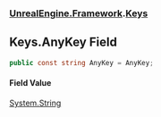 ### [UnrealEngine.Framework](./UnrealEngine-Framework.md 'UnrealEngine.Framework').[Keys](./Keys.md 'UnrealEngine.Framework.Keys')
## Keys.AnyKey Field
  
```csharp
public const string AnyKey = AnyKey;
```
#### Field Value
[System.String](https://docs.microsoft.com/en-us/dotnet/api/System.String 'System.String')  
